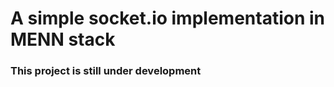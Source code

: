 <h1> A simple socket.io implementation in MENN stack </h1>

<h3>This project is still under development </h3>

